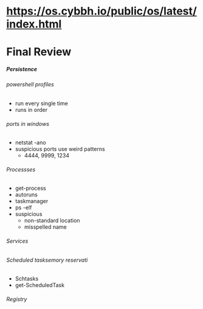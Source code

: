 # https://os.cybbh.io/public/os/latest/index.html
# Final Review
##### Persistence
###### powershell profiles
- run every single time
- runs in order
###### ports in windows
- netstat -ano
- suspicious ports use weird patterns
    - 4444, 9999, 1234
###### Processses
- get-process
- autoruns
- taskmanager
- ps -elf
- suspicious
    - non-standard location
    - misspelled name
###### Services
###### Scheduled tasksemory reservati
- Schtasks
- get-ScheduledTask
###### Registry

